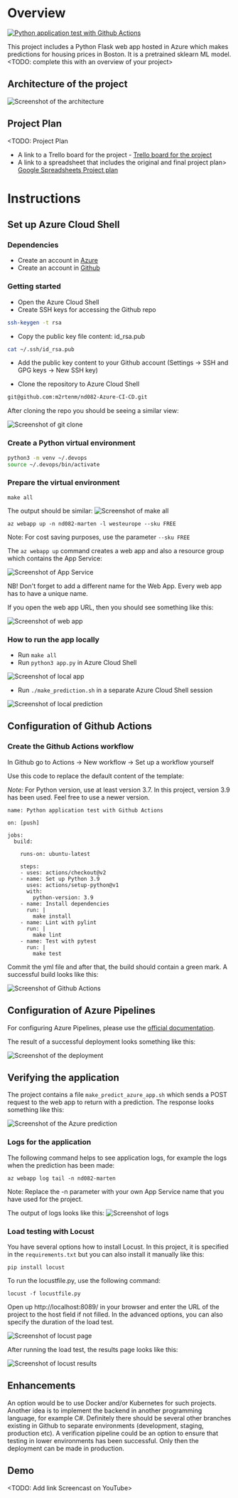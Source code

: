 # Overview

[![Python application test with Github Actions](https://github.com/m2rtenm/nd082-Azure-CI-CD/actions/workflows/pythonapp.yml/badge.svg?branch=main)](https://github.com/m2rtenm/nd082-Azure-CI-CD/actions/workflows/pythonapp.yml)

This project includes a Python Flask web app hosted in Azure which makes predictions for housing prices in Boston. It is a pretrained sklearn ML model.
<TODO: complete this with an overview of your project>

## Architecture of the project

![Screenshot of the architecture](https://github.com/m2rtenm/nd082-Azure-CI-CD/blob/main/screenshots/architecture.jpg?raw=true)

## Project Plan
<TODO: Project Plan

* A link to a Trello board for the project - [Trello board for the project](https://trello.com/b/K2zL9BSl/nd082-azure-devops-project-plan)
* A link to a spreadsheet that includes the original and final project plan> [Google Spreadsheets Project plan](https://docs.google.com/spreadsheets/d/17agPpru1mXOnrbVipbrwf9mjVlIdUZzcj_kymhJ2JQ8/edit?usp=sharing)

# Instructions

## Set up Azure Cloud Shell

### Dependencies

* Create an account in [Azure](https://portal.azure.com)
* Create an account in [Github](https://github.com)

### Getting started

* Open the Azure Cloud Shell
* Create SSH keys for accessing the Github repo

```bash
ssh-keygen -t rsa
```

* Copy the public key file content: id_rsa.pub

```bash
cat ~/.ssh/id_rsa.pub
```

* Add the public key content to your Github account (Settings -> SSH and GPG keys -> New SSH key)

* Clone the repository to Azure Cloud Shell

```bash
git@github.com:m2rtenm/nd082-Azure-CI-CD.git
```

After cloning the repo you should be seeing a similar view:

![Screenshot of git clone](https://github.com/m2rtenm/nd082-Azure-CI-CD/blob/main/screenshots/az_cloud_shell_git_clone.png?raw=true)

### Create a Python virtual environment

```bash
python3 -m venv ~/.devops
source ~/.devops/bin/activate
```

### Prepare the virtual environment

```
make all
```

The output should be similar:
![Screenshot of make all](https://github.com/m2rtenm/nd082-Azure-CI-CD/blob/main/screenshots/make_all.png?raw=true)

```
az webapp up -n nd082-marten -l westeurope --sku FREE
```

Note: For cost saving purposes, use the parameter `--sku FREE`

The `az webapp up` command creates a web app and also a resource group which contains the App Service:

![Screenshot of App Service](https://github.com/m2rtenm/nd082-Azure-CI-CD/blob/main/screenshots/app_service.png?raw=true)

NB! Don't forget to add a different name for the Web App. Every web app has to have a unique name.

If you open the web app URL, then you should see something like this:

![Screenshot of web app](https://github.com/m2rtenm/nd082-Azure-CI-CD/blob/main/screenshots/project_running.png?raw=true)

### How to run the app locally

* Run `make all`
* Run `python3 app.py` in Azure Cloud Shell

![Screenshot of local app](https://github.com/m2rtenm/nd082-Azure-CI-CD/blob/main/screenshots/local_test_app.png?raw=true)

* Run `./make_prediction.sh` in a separate Azure Cloud Shell session

![Screenshot of local prediction](https://github.com/m2rtenm/nd082-Azure-CI-CD/blob/main/screenshots/local_test_prediction.png?raw=true)

## Configuration of Github Actions

### Create the Github Actions workflow

In Github go to Actions -> New workflow -> Set up a workflow yourself

Use this code to replace the default content of the template:

*Note:* For Python version, use at least version 3.7. In this project, version 3.9 has been used. Feel free to use a newer version.

```
name: Python application test with Github Actions

on: [push]

jobs:
  build:

    runs-on: ubuntu-latest

    steps:
    - uses: actions/checkout@v2
    - name: Set up Python 3.9
      uses: actions/setup-python@v1
      with:
        python-version: 3.9
    - name: Install dependencies
      run: |
        make install
    - name: Lint with pylint
      run: |
        make lint
    - name: Test with pytest
      run: |
        make test
```

Commit the yml file and after that, the build should contain a green mark. A successful build looks like this:

![Screenshot of Github Actions](https://github.com/m2rtenm/nd082-Azure-CI-CD/blob/main/screenshots/github_actions.png?raw=true)

## Configuration of Azure Pipelines

For configuring Azure Pipelines, please use the [official documentation](https://docs.microsoft.com/en-us/azure/devops/pipelines/ecosystems/python-webapp?view=azure-devops).

The result of a successful deployment looks something like this:

![Screenshot of the deployment](https://github.com/m2rtenm/nd082-Azure-CI-CD/blob/main/screenshots/deployment_success.png?raw=true)

## Verifying the application

The project contains a file `make_predict_azure_app.sh` which sends a POST request to the web app to return with a prediction. The response looks something like this:

![Screenshot of the Azure prediction](https://github.com/m2rtenm/nd082-Azure-CI-CD/blob/main/screenshots/prediction_success.png?raw=true)

### Logs for the application

The following command helps to see application logs, for example the logs when the prediction has been made:
```
az webapp log tail -n nd082-marten
```
Note: Replace the -n parameter with your own App Service name that you have used for the project.

The output of logs looks like this:
![Screenshot of logs](https://github.com/m2rtenm/nd082-Azure-CI-CD/blob/main/screenshots/logs_prediction.png?raw=true)

### Load testing with Locust

You have several options how to install Locust. In this project, it is specified in the `requirements.txt` but you can also install it manually like this:

```
pip install locust
```

To run the locustfile.py, use the following command:

```
locust -f locustfile.py
```

Open up http://localhost:8089/ in your browser and enter the URL of the project to the host field if not filled. In the advanced options, you can also specify the duration of the load test.

![Screenshot of locust page](https://github.com/m2rtenm/nd082-Azure-CI-CD/blob/main/screenshots/locust_test_start.png?raw=true)

After running the load test, the results page looks like this:

![Screenshot of locust results](https://github.com/m2rtenm/nd082-Azure-CI-CD/blob/main/screenshots/locust_test_results.png?raw=true)


## Enhancements

An option would be to use Docker and/or Kubernetes for such projects. Another idea is to implement the backend in another programming language, for example C#. Definitely there should be several other branches existing in Github to separate environments (development, staging, production etc). A verification pipeline could be an option to ensure that testing in lower environments has been successful. Only then the deployment can be made in production.

## Demo 

<TODO: Add link Screencast on YouTube>


